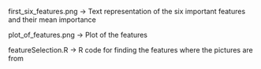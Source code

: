 first_six_features.png -> Text representation of the six important features and their mean importance

plot_of_features.png -> Plot of the features

featureSelection.R -> R code for finding the features where the pictures are from
